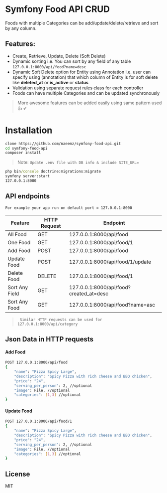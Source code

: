 # Symfony Food API CRUD
Foods with multiple Categories can be add/update/delete/retrieve and sort by any column.

## Features:
- Create, Retrieve, Update, Delete (Soft Delete)
- Dynamic sorting i.e. You can sort by any field of any table ``` 127.0.0.1:8000/api/food?name=desc ```
- Dynamic Soft Delete option for Entity using Annotation i.e. user can specify using (annotation) that which column of Entity is for soft delete like **deleted_at** or **is_active** or **status**
- Validation using separate request rules class for each controller
- Foods can have multiple Categories and can be updated synchronously

> More awesome features can be added easily using same pattern used 👍 ✔


# Installation
```sh
clone https://github.com/naeemz/symfony-food-api.git
cd symfony-food-api
composer install
```
> Note: `Update .env file with DB info & include SITE_URL=`
```cmd
php bin/console doctrine:migrations:migrate
symfony server:start
127.0.0.1:8000
```
## API endpoints
```For example your app run on default port = 127.0.0.1:8000```

| Feature | HTTP Request | Endpoint | 
| ------ | ------ | ------ |
| All Food | GET | 127.0.0.1:8000/api/food |
| One Food | GET | 127.0.0.1:8000/api/food/1 |
| Add Food | POST | 127.0.0.1:8000/api/food |
| Update Food | POST | 127.0.0.1:8000/api/food/1/update |
| Delete Food | DELETE | 127.0.0.1:8000/api/food/1 |
| Sort Any Field | GET | 127.0.0.1:8000/api/food?created_at=desc |
| Sort Any Food | GET | 127.0.0.1:8000/api/food?name=asc |
>` Similar HTTP requests can be used for 127.0.0.1:8000/api/category`
## Json Data in HTTP requests

#### Add Food
```sh
POST 127.0.0.1:8000/api/food
{
    "name": "Pizza Spicy Large",
    "description": "Spicy Pizza with rich cheese and BBQ chicken",
    "price": "24",
    "serving_per_person": 2, //optional
    "image": File, //optional
    "categories": [1,3] //optional
}
```
#### Update Food
```sh
POST 127.0.0.1:8000/api/food/1
{
    "name": "Pizza Spicy Large",
    "description": "Spicy Pizza with rich cheese and BBQ chicken",
    "price": "24",
    "serving_per_person": 2, //optional
    "image": File, //optional
    "categories": [1,3] //optional
}
```
## License

MIT
